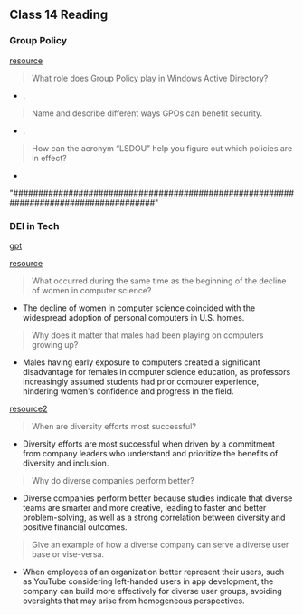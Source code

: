## Class 14 Reading
### Group Policy

[resource](https://www.lepide.com/blog/what-is-group-policy-gpo-and-what-role-does-it-play-in-data-security/)

> What role does Group Policy play in Windows Active Directory?
   - .

> Name and describe different ways GPOs can benefit security.
   - .

> How can the acronym “LSDOU” help you figure out which policies are in effect?
   - .


"#####################################################################################"

### DEI in Tech
[gpt](https://chat.openai.com/c/a4d07c4f-9a71-4371-8c93-f82bbbb2baa8)

 [resource](https://www.npr.org/sections/money/2014/10/21/357629765/when-women-stopped-coding)

> What occurred during the same time as the beginning of the decline of women in computer science?
  - The decline of women in computer science coincided with the widespread adoption of personal computers in U.S. homes.

> Why does it matter that males had been playing on computers growing up?
   - Males having early exposure to computers created a significant disadvantage for females in computer science education, as professors increasingly assumed students had prior computer experience, hindering women's confidence and progress in the field.


[resource2](https://www.usatoday.com/story/tech/columnist/2015/07/21/why-diversity-matters-your-tech-company/30419871/)

> When are diversity efforts most successful?
   - Diversity efforts are most successful when driven by a commitment from company leaders who understand and prioritize the benefits of diversity and inclusion.

> Why do diverse companies perform better?
   - Diverse companies perform better because studies indicate that diverse teams are smarter and more creative, leading to faster and better problem-solving, as well as a strong correlation between diversity and positive financial outcomes.

> Give an example of how a diverse company can serve a diverse user base or vise-versa.
   - When employees of an organization better represent their users, such as YouTube considering left-handed users in app development, the company can build more effectively for diverse user groups, avoiding oversights that may arise from homogeneous perspectives.

